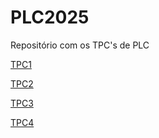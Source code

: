# PLC2025
Repositório com os TPC's de PLC

[TPC1](./TP1)

[TPC2](./TP2)

[TPC3](./TP3)

[TPC4](./TP4)
